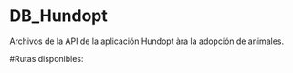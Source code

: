 # DB_Hundopt

Archivos de la API de la aplicación Hundopt àra la adopción de animales.

#Rutas disponibles:

  
